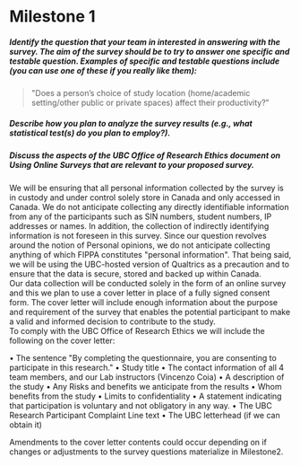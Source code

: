 # Milestone 1



##### Identify the question that your team in interested in answering with the survey. The aim of the survey should be to try to answer one specific and testable question. Examples of specific and testable questions include (you can use one of these if you really like them):

> "Does a person’s choice of study location (home/academic setting/other public or private spaces) affect their productivity?”

##### Describe how you plan to analyze the survey results (e.g., what statistical test(s) do you plan to employ?).




##### Discuss the aspects of the UBC Office of Research Ethics document on Using Online Surveys that are relevant to your proposed survey.

We will be ensuring that all personal information collected by the survey is in custody and under control solely store in Canada and only accessed in Canada. 
We do not anticipate collecting any directly identifiable information from any of the participants such as SIN numbers, student numbers, IP addresses or names. In addition, the collection of indirectly identifying information is not foreseen in this survey.  Since our question revolves around the notion of Personal opinions, we do not anticipate collecting anything of which FIPPA constitutes "personal information".  That being said, we will be using the UBC-hosted version of Qualtrics as a precaution and to ensure that the data is secure, stored and backed up within Canada.  
Our data collection will be conducted solely in the form of an online survey and this we plan to use a cover letter in place of a fully signed consent form. The cover letter will include enough information about the purpose and requirement of the survey that enables the potential participant to make a valid and informed decision to contribute to the study.  
To comply with the UBC Office of Research Ethics we will include the following on the cover letter:

•    The sentence "By completing the questionnaire, you are consenting to participate in this research."
•    Study title
•    The contact information of all 4 team members, and our Lab instructors (Vincenzo Coia)
•    A description of the study 
•    Any Risks and benefits we anticipate from the results 
•    Whom benefits from the study 
•    Limits to confidentiality 
•    A statement indicating that participation is voluntary and not obligatory in any way.
•    The UBC Research Participant Complaint Line text
•    The UBC letterhead (if we can obtain it)

Amendments to the cover letter contents could occur depending on if changes or adjustments to the survey questions materialize in Milestone2. 